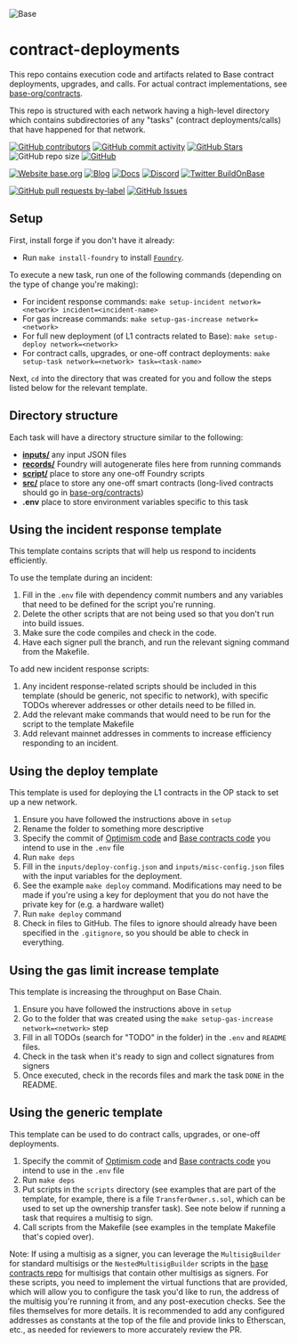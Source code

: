![Base](logo.webp)

# contract-deployments

This repo contains execution code and artifacts related to Base contract deployments, upgrades, and calls. For actual contract implementations, see [base-org/contracts](https://github.com/base-org/contracts).

This repo is structured with each network having a high-level directory which contains subdirectories of any "tasks" (contract deployments/calls) that have happened for that network.

<!-- Badge row 1 - status -->

[![GitHub contributors](https://img.shields.io/github/contributors/base-org/contract-deployments)](https://github.com/base-org/contract-deployments/graphs/contributors)
[![GitHub commit activity](https://img.shields.io/github/commit-activity/w/base-org/contract-deployments)](https://github.com/base-org/contract-deployments/graphs/contributors)
[![GitHub Stars](https://img.shields.io/github/stars/base-org/contract-deployments.svg)](https://github.com/base-org/contract-deployments/stargazers)
![GitHub repo size](https://img.shields.io/github/repo-size/base-org/contract-deployments)
[![GitHub](https://img.shields.io/github/license/base-org/contract-deployments?color=blue)](https://github.com/base-org/contract-deployments/blob/main/LICENSE)

<!-- Badge row 2 - links and profiles -->

[![Website base.org](https://img.shields.io/website-up-down-green-red/https/base.org.svg)](https://base.org)
[![Blog](https://img.shields.io/badge/blog-up-green)](https://base.mirror.xyz/)
[![Docs](https://img.shields.io/badge/docs-up-green)](https://docs.base.org/)
[![Discord](https://img.shields.io/discord/1067165013397213286?label=discord)](https://base.org/discord)
[![Twitter BuildOnBase](https://img.shields.io/twitter/follow/BuildOnBase?style=social)](https://twitter.com/BuildOnBase)

<!-- Badge row 3 - detailed status -->

[![GitHub pull requests by-label](https://img.shields.io/github/issues-pr-raw/base-org/contract-deployments)](https://github.com/base-org/contract-deployments/pulls)
[![GitHub Issues](https://img.shields.io/github/issues-raw/base-org/contract-deployments.svg)](https://github.com/base-org/contract-deployments/issues)

## Setup

First, install forge if you don't have it already:

- Run `make install-foundry` to install [`Foundry`](https://github.com/foundry-rs/foundry/commit/3b1129b5bc43ba22a9bcf4e4323c5a9df0023140).

To execute a new task, run one of the following commands (depending on the type of change you're making):

- For incident response commands: `make setup-incident network=<network> incident=<incident-name>`
- For gas increase commands: `make setup-gas-increase network=<network>`
- For full new deployment (of L1 contracts related to Base): `make setup-deploy network=<network>`
- For contract calls, upgrades, or one-off contract deployments: `make setup-task network=<network> task=<task-name>`

Next, `cd` into the directory that was created for you and follow the steps listed below for the relevant template.

## Directory structure

Each task will have a directory structure similar to the following:

- **[inputs/](/inputs)** any input JSON files
- **[records/](/records)** Foundry will autogenerate files here from running commands
- **[script/](/script)** place to store any one-off Foundry scripts
- **[src/](/src)** place to store any one-off smart contracts (long-lived contracts should go in [base-org/contracts](https://github.com/base-org/contracts))
- **.env** place to store environment variables specific to this task

## Using the incident response template

This template contains scripts that will help us respond to incidents efficiently.

To use the template during an incident:

1. Fill in the `.env` file with dependency commit numbers and any variables that need to be defined for the script you're running.
1. Delete the other scripts that are not being used so that you don't run into build issues.
1. Make sure the code compiles and check in the code.
1. Have each signer pull the branch, and run the relevant signing command from the Makefile.

To add new incident response scripts:

1. Any incident response-related scripts should be included in this template (should be generic, not specific to network), with specific TODOs wherever addresses or other details need to be filled in.
1. Add the relevant make commands that would need to be run for the script to the template Makefile
1. Add relevant mainnet addresses in comments to increase efficiency responding to an incident.

## Using the deploy template

This template is used for deploying the L1 contracts in the OP stack to set up a new network.

1. Ensure you have followed the instructions above in `setup`
1. Rename the folder to something more descriptive
1. Specify the commit of [Optimism code](https://github.com/ethereum-optimism/optimism) and [Base contracts code](https://github.com/base-org/contracts) you intend to use in the `.env` file
1. Run `make deps`
1. Fill in the `inputs/deploy-config.json` and `inputs/misc-config.json` files with the input variables for the deployment.
1. See the example `make deploy` command. Modifications may need to be made if you're using a key for deployment that you do not have the private key for (e.g. a hardware wallet)
1. Run `make deploy` command
1. Check in files to GitHub. The files to ignore should already have been specified in the `.gitignore`, so you should be able to check in everything.

## Using the gas limit increase template

This template is increasing the throughput on Base Chain.

1. Ensure you have followed the instructions above in `setup`
1. Go to the folder that was created using the `make setup-gas-increase network=<network>` step
1. Fill in all TODOs (search for "TODO" in the folder) in the `.env` and `README` files.
1. Check in the task when it's ready to sign and collect signatures from signers
1. Once executed, check in the records files and mark the task `DONE` in the README.

## Using the generic template

This template can be used to do contract calls, upgrades, or one-off deployments.

1. Specify the commit of [Optimism code](https://github.com/ethereum-optimism/optimism) and [Base contracts code](https://github.com/base-org/contracts) you intend to use in the `.env` file
1. Run `make deps`
1. Put scripts in the `scripts` directory (see examples that are part of the template, for example, there is a file `TransferOwner.s.sol`, which can be used to set up the ownership transfer task). See note below if running a task that requires a multisig to sign.
1. Call scripts from the Makefile (see examples in the template Makefile that's copied over).

Note: If using a multisig as a signer, you can leverage the `MultisigBuilder` for standard multisigs or the `NestedMultisigBuilder` scripts in the [base contracts repo](https://github.com/base-org/contracts/tree/main/script/universal) for multisigs that contain other multisigs as signers. For these scripts, you need to implement the virtual functions that are provided, which will allow you to configure the task you'd like to run, the address of the multisig you're running it from, and any post-execution checks. See the files themselves for more details. It is recommended to add any configured addresses as constants at the top of the file and provide links to Etherscan, etc., as needed for reviewers to more accurately review the PR.
